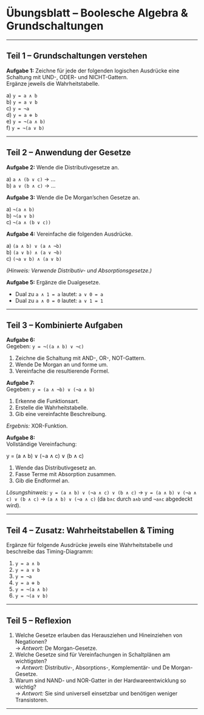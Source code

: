 # Übungsblatt – Boolesche Algebra & Grundschaltungen

---

## Teil 1 – Grundschaltungen verstehen

**Aufgabe 1:** Zeichne für jede der folgenden logischen Ausdrücke eine Schaltung mit UND-, ODER- und NICHT-Gattern.  
Ergänze jeweils die Wahrheitstabelle.

a) `y = a ∧ b`  
b) `y = a ∨ b`  
c) `y = ¬a`  
d) `y = a ⊕ b`  
e) `y = ¬(a ∧ b)`  
f) `y = ¬(a ∨ b)`

---

## Teil 2 – Anwendung der Gesetze

**Aufgabe 2:** Wende die Distributivgesetze an.

a) `a ∧ (b ∨ c)` → …  
b) `a ∨ (b ∧ c)` → …

**Aufgabe 3:** Wende die De Morgan’schen Gesetze an.

a) `¬(a ∧ b)`  
b) `¬(a ∨ b)`  
c) `¬(a ∧ (b ∨ c))`

**Aufgabe 4:** Vereinfache die folgenden Ausdrücke.

a) `(a ∧ b) ∨ (a ∧ ¬b)`  
b) `(a ∨ b) ∧ (a ∨ ¬b)`  
c) `(¬a ∨ b) ∧ (a ∨ b)`

*(Hinweis: Verwende Distributiv- und Absorptionsgesetze.)*

**Aufgabe 5:** Ergänze die Dualgesetze.

- Dual zu `a ∧ 1 = a` lautet: `a ∨ 0 = a`  
- Dual zu `a ∧ 0 = 0` lautet: `a ∨ 1 = 1`

---

## Teil 3 – Kombinierte Aufgaben

**Aufgabe 6:**  
Gegeben: `y = ¬((a ∧ b) ∨ ¬c)`  
1. Zeichne die Schaltung mit AND-, OR-, NOT-Gattern.  
2. Wende De Morgan an und forme um.  
3. Vereinfache die resultierende Formel.

**Aufgabe 7:**  
Gegeben: `y = (a ∧ ¬b) ∨ (¬a ∧ b)`  
1. Erkenne die Funktionsart.  
2. Erstelle die Wahrheitstabelle.  
3. Gib eine vereinfachte Beschreibung.

*Ergebnis:* XOR-Funktion.

**Aufgabe 8:**  
Vollständige Vereinfachung:

y = (a ∧ b) ∨ (¬a ∧ c) ∨ (b ∧ c)


1. Wende das Distributivgesetz an.  
2. Fasse Terme mit Absorption zusammen.  
3. Gib die Endformel an.

*Lösungshinweis:* `y = (a ∧ b) ∨ (¬a ∧ c) ∨ (b ∧ c)` → `y = (a ∧ b) ∨ (¬a ∧ c) ∨ (b ∧ c)` → `(a ∧ b) ∨ (¬a ∧ c)` (da `b∧c` durch `a∧b` und `¬a∧c` abgedeckt wird).

---

## Teil 4 – Zusatz: Wahrheitstabellen & Timing

Ergänze für folgende Ausdrücke jeweils eine Wahrheitstabelle und beschreibe das Timing-Diagramm:

1. `y = a ∧ b`  
2. `y = a ∨ b`  
3. `y = ¬a`  
4. `y = a ⊕ b`  
5. `y = ¬(a ∧ b)`  
6. `y = ¬(a ∨ b)`

---

## Teil 5 – Reflexion

1. Welche Gesetze erlauben das Herausziehen und Hineinziehen von Negationen?  
   → *Antwort:* De Morgan-Gesetze.  
2. Welche Gesetze sind für Vereinfachungen in Schaltplänen am wichtigsten?  
   → *Antwort:* Distributiv-, Absorptions-, Komplementär- und De Morgan-Gesetze.  
3. Warum sind NAND- und NOR-Gatter in der Hardwareentwicklung so wichtig?  
   → *Antwort:* Sie sind universell einsetzbar und benötigen weniger Transistoren.

---

